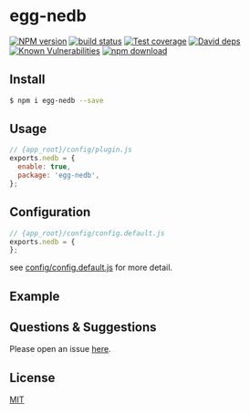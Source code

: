 # egg-nedb

[![NPM version][npm-image]][npm-url]
[![build status][travis-image]][travis-url]
[![Test coverage][codecov-image]][codecov-url]
[![David deps][david-image]][david-url]
[![Known Vulnerabilities][snyk-image]][snyk-url]
[![npm download][download-image]][download-url]

[npm-image]: https://img.shields.io/npm/v/egg-nedb.svg?style=flat-square
[npm-url]: https://npmjs.org/package/egg-nedb
[travis-image]: https://img.shields.io/travis/eggjs/egg-nedb.svg?style=flat-square
[travis-url]: https://travis-ci.org/eggjs/egg-nedb
[codecov-image]: https://img.shields.io/codecov/c/github/eggjs/egg-nedb.svg?style=flat-square
[codecov-url]: https://codecov.io/github/eggjs/egg-nedb?branch=master
[david-image]: https://img.shields.io/david/eggjs/egg-nedb.svg?style=flat-square
[david-url]: https://david-dm.org/eggjs/egg-nedb
[snyk-image]: https://snyk.io/test/npm/egg-nedb/badge.svg?style=flat-square
[snyk-url]: https://snyk.io/test/npm/egg-nedb
[download-image]: https://img.shields.io/npm/dm/egg-nedb.svg?style=flat-square
[download-url]: https://npmjs.org/package/egg-nedb

<!--
Description here.
-->

## Install

```bash
$ npm i egg-nedb --save
```

## Usage

```js
// {app_root}/config/plugin.js
exports.nedb = {
  enable: true,
  package: 'egg-nedb',
};
```

## Configuration

```js
// {app_root}/config/config.default.js
exports.nedb = {
};
```

see [config/config.default.js](config/config.default.js) for more detail.

## Example

<!-- example here -->

## Questions & Suggestions

Please open an issue [here](https://github.com/eggjs/egg/issues).

## License

[MIT](LICENSE)
